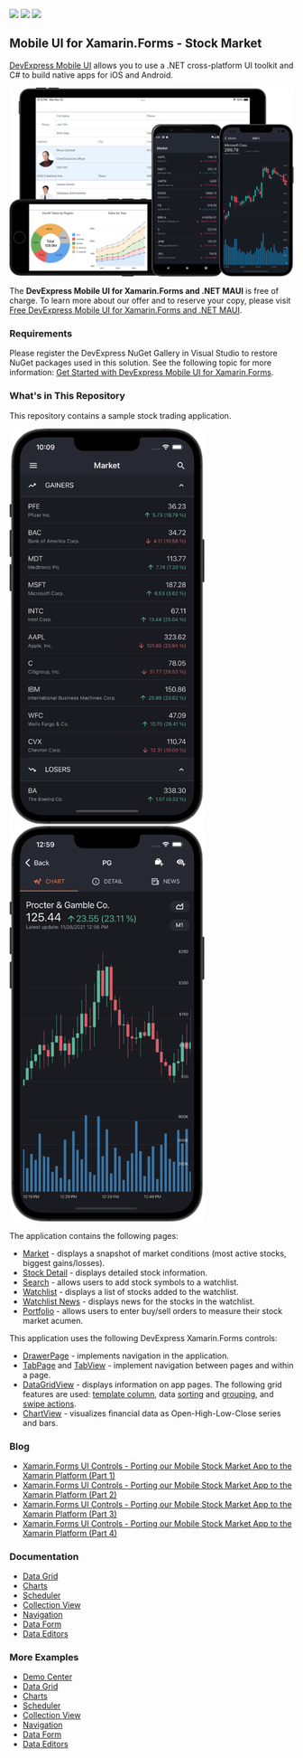 <!-- default badges list -->
![](https://img.shields.io/endpoint?url=https://codecentral.devexpress.com/api/v1/VersionRange/243744496/20.1.1%2B)
[![](https://img.shields.io/badge/Open_in_DevExpress_Support_Center-FF7200?style=flat-square&logo=DevExpress&logoColor=white)](https://supportcenter.devexpress.com/ticket/details/T867470)
[![](https://img.shields.io/badge/📖_How_to_use_DevExpress_Examples-e9f6fc?style=flat-square)](https://docs.devexpress.com/GeneralInformation/403183)
<!-- default badges end -->
## Mobile UI for Xamarin.Forms - Stock Market

[DevExpress Mobile UI](https://www.devexpress.com/xamarin/) allows you to use a .NET cross-platform UI toolkit and C# to build native apps for iOS and Android.

![DevExpress Mobile UI for Xamarin.Forms](./Images/xamarin.png)

The **DevExpress Mobile UI for Xamarin.Forms and .NET MAUI** is free of charge. To learn more about our offer and to reserve your copy, please visit [Free DevExpress Mobile UI for Xamarin.Forms and .NET MAUI](https://www.devexpress.com/xamarin-free).

### Requirements

Please register the DevExpress NuGet Gallery in Visual Studio to restore NuGet packages used in this solution. See the following topic for more information: [Get Started with DevExpress Mobile UI for Xamarin.Forms](https://docs.devexpress.com/MobileControls/403540/xamarin-forms/get-started).

### What's in This Repository

This repository contains a sample stock trading application.

<img src="./Images/collection-view.png" alt="DevExpress Collection View for Xamarin.Forms" height="700"> <img src="./Images/chart.png" alt="DevExpress Charts for Xamarin.Forms" height="700">

The application contains the following pages:

- [Market](./CS/Stocks.UI/Views/MarketPage) - displays a snapshot of market conditions (most active stocks, biggest gains/losses).
- [Stock Detail](./CS/Stocks.UI/Views/SymbolPage) - displays detailed stock information.
- [Search](./CS/Stocks.UI/Views/SearchSymbolPage) - allows users to add stock symbols to a watchlist.
- [Watchlist](./CS/Stocks.UI/Views/WatchlistPage) - displays a list of stocks added to the watchlist.
- [Watchlist News](./CS/Stocks.UI/Views/NewsPage) - displays news for the stocks in the watchlist.
- [Portfolio](./CS/Stocks.UI/Views/PortfolioPage) - allows users to enter buy/sell orders to measure their stock market acumen.

This application uses the following DevExpress Xamarin.Forms controls:

- [DrawerPage](https://docs.devexpress.com/MobileControls/DevExpress.XamarinForms.Navigation.DrawerPage) - implements navigation in the application.
- [TabPage](https://docs.devexpress.com/MobileControls/DevExpress.XamarinForms.Navigation.TabPage) and [TabView](https://docs.devexpress.com/MobileControls/DevExpress.XamarinForms.Navigation.TabView) - implement navigation between pages and within a page.
- [DataGridView](https://docs.devexpress.com/MobileControls/DevExpress.XamarinForms.DataGrid.DataGridView) - displays information on app pages. The following grid features are used: [template column](https://docs.devexpress.com/MobileControls/DevExpress.XamarinForms.DataGrid.TemplateColumn), data [sorting](https://docs.devexpress.com/MobileControls/400552/xamarin-forms/data-grid/getting-started/lesson-5-sort-data) and [grouping](https://docs.devexpress.com/MobileControls/400550/xamarin-forms/data-grid/getting-started/lesson-3-group-data), and [swipe actions](https://docs.devexpress.com/MobileControls/401053/xamarin-forms/data-grid/examples/swipe-actions). 
- [ChartView](https://docs.devexpress.com/MobileControls/DevExpress.XamarinForms.Charts.ChartView) - visualizes financial data as Open-High-Low-Close series and bars.


### Blog

- [Xamarin.Forms UI Controls - Porting our Mobile Stock Market App to the Xamarin Platform (Part 1)](https://community.devexpress.com/blogs/mobile/archive/2019/09/19/xamarin-forms-ui-controls-porting-our-mobile-stock-market-app-to-the-xamarin-platform-part-1.aspx)
- [Xamarin.Forms UI Controls - Porting our Mobile Stock Market App to the Xamarin Platform (Part 2)](https://community.devexpress.com/blogs/mobile/archive/2019/10/24/xamarin-forms-ui-controls-porting-our-mobile-stock-market-app-to-the-xamarin-platform-part-2.aspx)
- [Xamarin.Forms UI Controls - Porting our Mobile Stock Market App to the Xamarin Platform (Part 3)](https://community.devexpress.com/blogs/mobile/archive/2019/12/16/xamarin-forms-ui-controls-porting-our-mobile-stock-market-app-to-the-xamarin-platform-part-3.aspx)
- [Xamarin.Forms UI Controls - Porting our Mobile Stock Market App to the Xamarin Platform (Part 4)](https://community.devexpress.com/blogs/mobile/archive/2020/03/16/xamarin-forms-ui-controls-porting-our-mobile-stock-market-app-to-the-xamarin-platform-part-4.aspx)

### Documentation

- [Data Grid](http://docs.devexpress.com/MobileControls/400543/xamarin-forms/data-grid/index)
- [Charts](http://docs.devexpress.com/MobileControls/400422/xamarin-forms/charts/index)
- [Scheduler](http://docs.devexpress.com/MobileControls/400676/xamarin-forms/scheduler/index)
- [Collection View](http://docs.devexpress.com/MobileControls/402074/xamarin-forms/collection-view/index)
- [Navigation](http://docs.devexpress.com/MobileControls/400544/xamarin-forms/navigation-controls/index)
- [Data Form](https://docs.devexpress.com/MobileControls/401732/xamarin-forms/data-form/index)
- [Data Editors](https://docs.devexpress.com/MobileControls/401613/xamarin-forms/editors/index)

### More Examples

* [Demo Center](https://github.com/DevExpress-Examples/xamarin-forms-demo-app)
* [Data Grid](https://github.com/DevExpress-Examples/xamarin-forms-data-grid-examples)
* [Charts](https://github.com/DevExpress-Examples/xamarin-forms-chart-examples)
* [Scheduler](https://github.com/DevExpress-Examples/xamarin-forms-scheduler-examples)
* [Collection View](https://github.com/DevExpress-Examples/xamarin-forms-collection-view-examples)
* [Navigation](https://github.com/DevExpress-Examples/xamarin-forms-navigation-examples)
* [Data Form](https://github.com/DevExpress-Examples/xamarin-forms-data-form-examples)
* [Data Editors](https://github.com/DevExpress-Examples/xamarin-forms-editors-examples)
